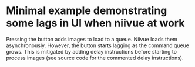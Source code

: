 # Minimal example demonstrating some lags in UI when niivue at work

Pressing the button adds images to load to a queue. Niivue loads them asynchronously. However, the button starts lagging as the command queue grows. This is mitigated by adding delay instructions before starting to process images (see source code for the commented delay instructions). 
